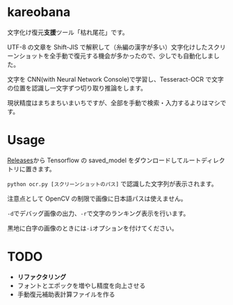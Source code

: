 # kareobana

文字化け復元**支援**ツール「枯れ尾花」です。

UTF-8 の文章を Shift-JIS で解釈して（糸編の漢字が多い）文字化けしたスクリーンショットを全手動で復元する機会が多かったので、少しでも自動化しました。

文字を CNN(with Neural Network Console)で学習し、Tesseract-OCR で文字の位置を認識し一文字ずつ切り取り推論をします。

現状精度はまちまちいまいちですが、全部を手動で検索・入力するよりはマシです。

# Usage

[Releases](https://github.com/OLIET2357/kareobana/releases)から Tensorflow の saved_model をダウンロードしてルートディレクトリに置きます。

`python ocr.py [スクリーンショットのパス]` で認識した文字列が表示されます。

注意点として OpenCV の制限で画像に日本語パスは使えません。

`-d`でデバッグ画像の出力、`-r`で文字のランキング表示を行います。

黒地に白字の画像のときには`-i`オプションを付けてください。

# TODO

- **リファクタリング**
- フォントとエポックを増やし精度を向上させる
- 手動復元補助表計算ファイルを作る

